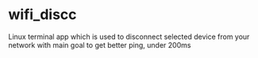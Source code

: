 # wifi_discc
Linux terminal app which is used to disconnect selected device from your network with main goal to get better ping, under 200ms
